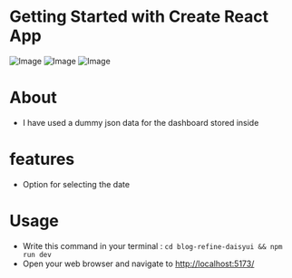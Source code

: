 
# Getting Started with Create React App


![Image](./src//image/Screenshot%202024-02-27%20at%209.46.19 PM.png)
![Image](./src//image/Screenshot%202024-02-27%20at%209.46.26 PM.png)
![Image](./src//image/Screenshot%202024-02-27%20at%209.46.54 PM.png)


# About
- I have used a dummy json data for the dashboard stored inside

# features 
- Option for selecting the date


# Usage
- Write this command in your terminal : `cd blog-refine-daisyui && npm run dev`
- Open your web browser and navigate to [http://localhost:5173/]( http://localhost:5173/)


